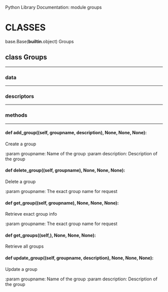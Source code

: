 Python Library Documentation: module groups
# __CLASSES__

base.Base(__builtin__.object)
    Groups

## class __Groups__
****************************************

### data
****************************************
### descriptors
****************************************
### methods
****************************************
#### def __add_group__((self, groupname, description), None, None, None):

Create a group

:param groupname: Name of the group
:param description: Description of the group

#### def __delete_group__((self, groupname), None, None, None):

Delete a group

:param groupname: The exact group name for request

#### def __get_group__((self, groupname), None, None, None):

Retrieve exact group info

:param groupname: The exact group name for request

#### def __get_groups__((self,), None, None, None):

Retrieve all groups

#### def __update_group__((self, groupname, description), None, None, None):

Update a group

:param groupname: Name of the group
:param description: Description of the group

